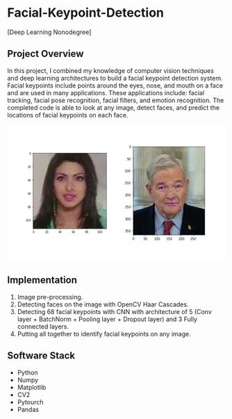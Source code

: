 # Facial-Keypoint-Detection

[Deep Learning Nonodegree]

## Project Overview
In this project, I combined my knowledge of computer vision techniques and deep learning architectures to build a facial keypoint detection system. Facial keypoints include points around the eyes, nose, and mouth on a face and are used in many applications. These applications include: facial tracking, facial pose recognition, facial filters, and emotion recognition. The completed code is able to look at any image, detect faces, and predict the locations of facial keypoints on each face.

![Example](https://github.com/AhmedElgamiel/Facial-Keypoint-Detection/blob/main/key_pts_example.png)

## Implementation
1. Image pre-processing.
2. Detecting faces on the image with OpenCV Haar Cascades.
3. Detecting 68 facial keypoints with CNN with architecture of 5 (Conv layer + BatchNorm + Pooling layer + Dropout layer) and 3 Fully connected layers.
4. Putting all together to identify facial keypoints on any image.

## Software Stack
- Python
- Numpy
- Matplotlib
- CV2
- Pytourch
- Pandas
